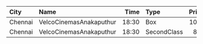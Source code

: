 | City    | Name                    |  Time | Type        | Price | Capacity | Booked |
| :------ | :---------------------- | ----: | :---------- | ----: | -------: | -----: |
| Chennai | VelcoCinemasAnakaputhur | 18:30 | Box         |  100₹ |       40 |     40 |
| Chennai | VelcoCinemasAnakaputhur | 18:30 | SecondClass |   80₹ |      145 |     78 |